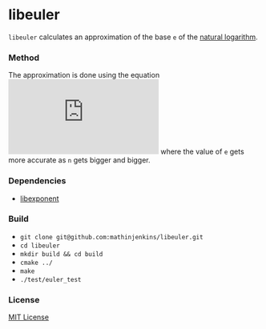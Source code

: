 # libeuler

`libeuler` calculates an approximation of the base `e` of the [natural logarithm](https://en.wikipedia.org/wiki/Natural_logarithm).

### Method
The approximation is done using the equation ![](http://www.sciweavers.org/tex2img.php?eq=%20%281%20%2B%20%20%5Cfrac%7B1%7D%7Bn%7D%20%29%5E%7Bn%7D%20&bc=White&fc=Black&im=jpg&fs=12&ff=arev&edit=0) where the value of `e` gets more accurate as `n` gets bigger and bigger.

### Dependencies
* [libexponent](https://github.com/mathinjenkins/libexponent)

### Build
* `git clone git@github.com:mathinjenkins/libeuler.git`
* `cd libeuler`
* `mkdir build && cd build`
* `cmake ../`
* `make`
* `./test/euler_test`

### License
[MIT License](https://github.com/mathinjenkins/libexponent/blob/master/LICENSE)
